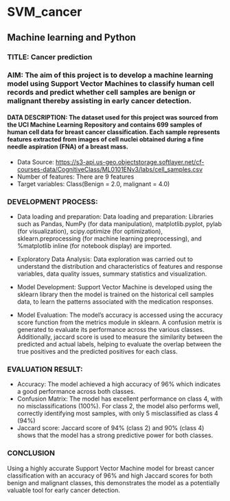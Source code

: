 # SVM_cancer

## Machine learning and Python 
### TITLE: Cancer prediction

### AIM: The aim of this project is to develop a machine learning model using Support Vector Machines to classify human cell records and predict whether cell samples are benign or malignant thereby assisting in early cancer detection.

#### DATA DESCRIPTION: The dataset used for this project was sourced from the UCI Machine Learning Repository and contains 699 samples of human cell data for breast cancer classification. Each sample represents features extracted from images of cell nuclei obtained during a fine needle aspiration (FNA) of a breast mass.
- Data Source: https://s3-api.us-geo.objectstorage.softlayer.net/cf-courses-data/CognitiveClass/ML0101ENv3/labs/cell_samples.csv
- Number of features: There are 9 features
- Target variables: Class(Benign = 2.0, malignant = 4.0)

### DEVELOPMENT PROCESS: 
- Data loading and preparation: Data loading and preparation: Libraries such as Pandas, NumPy (for data manipulation), matplotlib.pyplot, pylab (for visualization), scipy.optimize (for optimization), sklearn.preprocessing (for machine learning preprocessing), and %matplotlib inline (for notebook display) are imported.

- Exploratory Data Analysis: Data exploration was carried out to understand the distribution and characteristics of features and response variables, data quality issues, summary statistics and visualization.

- Model Development: Support Vector Machine is developed using the sklearn library then the model is trained on the historical cell samples data, to learn the patterns associated with the medication responses.

- Model Evaluation: The model’s accuracy is accessed using the accuracy score function from the metrics module in sklearn. A confusion metrix is generated to evaluate its performance across the various classes. Additionally, jaccard score is used to measure the similarity between the predicted and actual labels, helping to evaluate the overlap between the true positives and the predicted positives for each class.

### EVALUATION RESULT:
- Accuracy: The model achieved a high accuracy of 96% which indicates a good performance across both classes.
- Confusion Matrix: The model has excellent performance on class 4, with no misclassifications (100%). For class 2, the model also performs well, correctly identifying most samples, with only 5 misclassified as class 4 (94%)
- Jaccard score: Jaccard score of 94% (class 2) and 90% (class 4) shows that the model has a strong predictive power for both classes.

### CONCLUSION
Using a highly accurate Support Vector Machine model for breast cancer classification with an accuracy of 96% and high Jaccard scores for both benign and malignant classes, this demonstrates the model as a potentially valuable tool for early cancer detection.

